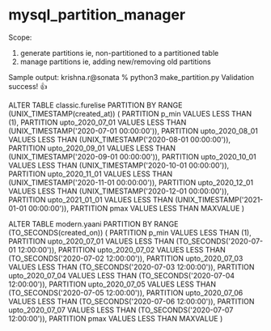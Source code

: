 # mysql_partition_manager

Scope:

1. generate partitions ie, non-partitioned to a partitioned table
2. manage partitions ie, adding new/removing old partitions

Sample output:
krishna.r@sonata % python3 make_partition.py
Validation success! 👍

ALTER TABLE classic.furelise PARTITION BY RANGE (UNIX_TIMESTAMP(created_at))
( PARTITION p_min VALUES LESS THAN (1),
PARTITION upto_2020_07_01 VALUES LESS THAN (UNIX_TIMESTAMP('2020-07-01 00:00:00')),
PARTITION upto_2020_08_01 VALUES LESS THAN (UNIX_TIMESTAMP('2020-08-01 00:00:00')),
PARTITION upto_2020_09_01 VALUES LESS THAN (UNIX_TIMESTAMP('2020-09-01 00:00:00')),
PARTITION upto_2020_10_01 VALUES LESS THAN (UNIX_TIMESTAMP('2020-10-01 00:00:00')),
PARTITION upto_2020_11_01 VALUES LESS THAN (UNIX_TIMESTAMP('2020-11-01 00:00:00')),
PARTITION upto_2020_12_01 VALUES LESS THAN (UNIX_TIMESTAMP('2020-12-01 00:00:00')),
PARTITION upto_2021_01_01 VALUES LESS THAN (UNIX_TIMESTAMP('2021-01-01 00:00:00')),
PARTITION pmax VALUES LESS THAN MAXVALUE )

ALTER TABLE modern.yaani PARTITION BY RANGE (TO_SECONDS(created_on))
( PARTITION p_min VALUES LESS THAN (1),
PARTITION upto_2020_07_01 VALUES LESS THAN (TO_SECONDS('2020-07-01 12:00:00')),
PARTITION upto_2020_07_02 VALUES LESS THAN (TO_SECONDS('2020-07-02 12:00:00')),
PARTITION upto_2020_07_03 VALUES LESS THAN (TO_SECONDS('2020-07-03 12:00:00')),
PARTITION upto_2020_07_04 VALUES LESS THAN (TO_SECONDS('2020-07-04 12:00:00')),
PARTITION upto_2020_07_05 VALUES LESS THAN (TO_SECONDS('2020-07-05 12:00:00')),
PARTITION upto_2020_07_06 VALUES LESS THAN (TO_SECONDS('2020-07-06 12:00:00')),
PARTITION upto_2020_07_07 VALUES LESS THAN (TO_SECONDS('2020-07-07 12:00:00')),
PARTITION pmax VALUES LESS THAN MAXVALUE )
